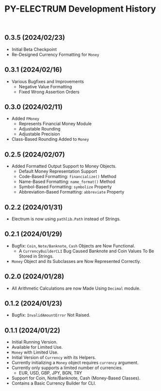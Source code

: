 # PY-ELECTRUM Development History

<br>

## 0.3.5 (2024/02/23)

- Initial Beta Checkpoint
- Re-Designed Currency Formatting for `Money`

## 0.3.1 (2024/02/16)

- Various Bugfixes and Improvements
    - Negative Value Formatting
    - Fixed Wrong Assertion Orders

## 0.3.0 (2024/02/11)

- Added `FMoney`
    - Represents Financial Money Module
    - Adjustable Rounding
    - Adjustable Precision
- Class-Based Rounding Added to `Money`

## 0.2.5 (2024/02/07)

- Added Formatted Output Support to Money Objects.
    - Default Money Representation Support
    - Code-Based Formatting: `financialize()` Method
    - Name-Based Formatting: `name_format()` Method
    - Symbol-Based Formatting: `symbolize` Property
    - Abbreviation-Based Formatting: `abbreviate` Property

## 0.2.2 (2024/01/31)

- Electrum is now using `pathlib.Path` instead of Strings.

## 0.2.1 (2024/01/29)

- Bugfix: `Coin`, `Note/Banknote`, `Cash` Objects are Now Functional.
    - A `CurrencyBuilderCLI` Bug Caused Banknote and Coin Values To Be Stored in Strings.
- `Money` Object and its Subclasses are Now Represented Correctly.

## 0.2.0 (2024/01/28)

- All Arithmetic Calculations are now Made Using `Decimal` module.

## 0.1.2 (2024/01/23)

- Bugfix: `InvalidAmountError` Not Raised.

## 0.1.1 (2024/01/22)

- Initial Running Version.
- Available for Limited Use.
- `Money` with Limited Use.
- Initial Version of `Currency` with its Helpers.
- Currently initializing a `Money` object requires `currency` argument.
- Currently only supports a limited number of currencies.
    - EUR, USD, GBP, JPY, BGN, TRY
- Support for Coin, Note/Banknote, Cash (Money-Based Classes).
- Contains a Basic Currency Builder for CLI.
